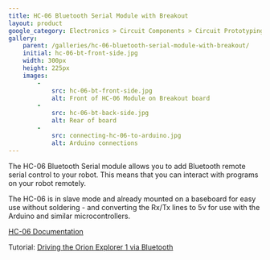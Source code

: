 ```yaml
---
title: HC-06 Bluetooth Serial Module with Breakout
layout: product
google_category: Electronics > Circuit Components > Circuit Prototyping
gallery:
    parent: /galleries/hc-06-bluetooth-serial-module-with-breakout/
    initial: hc-06-bt-front-side.jpg
    width: 300px
    height: 225px
    images:
        -
            src: hc-06-bt-front-side.jpg
            alt: Front of HC-06 Module on Breakout board
        -
            src: hc-06-bt-back-side.jpg
            alt: Rear of board
        -
            src: connecting-hc-06-to-arduino.jpg
            alt: Arduino connections
---
```

The HC-06 Bluetooth Serial module allows you to add Bluetooth remote serial control to your robot. This means that you can interact with programs on your robot remotely.

 The HC-06 is in slave mode and already mounted on a baseboard for easy use without soldering - and converting the Rx/Tx lines to 5v for use with the Arduino and similar microcontrollers.

[HC-06 Documentation](http://www.mcu-turkey.com/wp-content/uploads/2013/01/HC-Serial-Bluetooth-Products-201104.pdf)

Tutorial: [Driving the Orion Explorer 1 via Bluetooth](http://www.orionrobots.co.uk/explorer_arrow_control)
